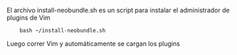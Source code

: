  El archivo install-neobundle.sh es un script para instalar el administrador de plugins de Vim

		bash ~/install-neobundle.sh

Luego correr Vim y automáticamente se cargan los plugins

